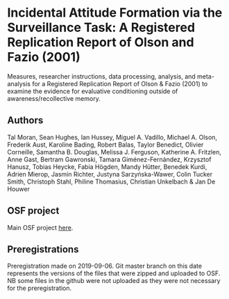 # Incidental Attitude Formation via the Surveillance Task: A Registered Replication Report of Olson and Fazio (2001)

Measures, researcher instructions, data processing, analysis, and meta-analysis for a Registered Replication Report of Olson & Fazio (2001) to examine the evidence for evaluative conditioning outside of awareness/recollective memory. 

## Authors

Tal Moran, Sean Hughes, Ian Hussey, Miguel A. Vadillo, Michael A. Olson, Frederik Aust, Karoline Bading, Robert Balas, Taylor Benedict, Olivier Corneille, Samantha B. Douglas, Melissa J. Ferguson, Katherine A. Fritzlen, Anne Gast, Bertram Gawronski, Tamara Giménez-Fernández, Krzysztof Hanusz, Tobias Heycke, Fabia Högden, Mandy Hütter, Benedek Kurdi, Adrien Mierop, Jasmin Richter, Justyna Sarzyńska-Wawer, Colin Tucker Smith, Christoph Stahl, Philine Thomasius, Christian Unkelbach & Jan De Houwer

## OSF project

Main OSF project [here](https://osf.io/hs32y/).

## Preregistrations

Preregistration made on 2019-09-06. Git master branch on this date represents the versions of the files that  were zipped and uploaded to OSF. NB some files in the github were not uploaded as they were not necessary for the preregistration.